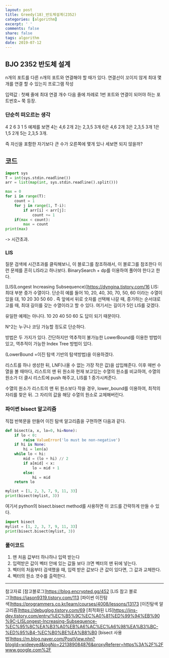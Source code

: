 ```yaml
---
layout: post
title: Greedy(18)_반도체설계(2352)
categories: [algorithm]
excerpt: ' '
comments: false
share: false
tags: algorithm
date: 2019-07-12
---
```


## BJO 2352 반도체 설계

n개의 포트를 다른 n개의 포트와 연결해야 할 때가 있다.
연결선이 꼬이지 않게 최대 몇개를 연결 할 수 있는지 프로그램 작성

입력값 : 첫째 줄에 최대 연결 개수
다음 줄에 차례로 1번 포트와 연결이 되어야 하는 포트번호~ 쭉 등장.

### 단순히 떠오르는 생각

4 2 6 3 1 5 예제를 보면
4는 4,6 2개
2는 2,3,5 3개
6은 4,6 2개
3은 2,3,5 3개
1은 1,5 2개
5는 2,3,5 3개.

즉 자신을 포함한 자기보다 큰 수가 오른쪽에 몇개 있나 세보면 되지 않을까?

## 코드

```python
import sys
T = int(sys.stdin.readline())
arr = list(map(int, sys.stdin.readline().split()))

max = 0
for i in range(T):
    count = 1
    for j in range(1, T-i):
        if arr[i] < arr[j]:
            count += 1
    if(max < count):
        max = count
print(max)

```

-> 시간초과.

### LIS

질문 검색에 시간초과를 클릭해보니, 이 블로그를 참조하래서, 이 블로그를 참조한다
이런 문제를 흔히 LIS라고 하나보다.
BinarySearch + dp를 이용하여 풀어야 한다고 한다.

[LIS(Longest Increasing Subsequence)]<https://dyngina.tistory.com/16>
LIS: 최대 부분 증가 수열이다.
단순히 예를 들어
10, 20, 40, 30, 70, 50, 60 이라는 수열이 있을 대,
10 20 30 50 60 .
즉 앞에서 뒤로 숫자를 선택해 나갈 때, 증가하는 순서대로 고를 때, 최대 길이를 갖는 수열이라고 할 수 있다.
여기서는 길이가 5인 LIS를 갖겠다.

유일한 예제는 아니다. 10 20 40 50 60 도 답이 되기 때문이다.

N^2는 누구나 코딩 가능할 정도로 단순하다.

방법은 두 가지가 있다.
간단하지만 역추적이 불가능한 LowerBound를 이용한 방법이 있고,
역추적이 가능한 Index Tree 방법이 있다.

(LowerBound =이진 탐색 기반의 탐색방법)을 이용하겠다.

리스트를 하나 생성한 뒤, LNF(나올 수 없는 가장 작은 값)을 삽입해준다.
이후 매번 수열을 볼 때마다, 리스트의 맨 뒤 원소와 현재 보고있는 수열의 원소를 비교하여,
수열의 원소가 더 클시 리스트에 push 해주고, LIS를 1 증가시켜준다.

수열의 원소가 리스트의 맨 뒤 원소보다 작을 경우, lower_bound를 이용하여, 최적의 자리를 찾은 뒤. 그 자리의 값을
해당 수열의 원소로 교체해버린다.

### 파이썬 bisect 알고리즘

직접 반복문을 만들어 이진 탐색 알고리즘을 구현하면 다음과 같다.

```python
def bisect(a, x, lo=0, hi=None):
    if lo < 0:
        raise ValueError('lo must be non-negative')
    if hi is None:
        hi = len(a)
    while lo < hi:
        mid = (lo + hi) // 2
        if a[mid] < x:
            lo = mid + 1
        else:
            hi = mid
    return lo

mylist = [1, 2, 3, 7, 9, 11, 33]
print(bisect(mylist, 3))

```

여기서 python의 bisect.bisect method를 사용하면 이 코드를 간략하게 만들 수 있다.

```python
import bisect
mylist = [1, 2, 3, 7, 9, 11, 33]
print(bisect.bisect(mylist, 3))

```

### 풀이코드

1. 맨 처음 값부터 하나하나 입력 받는다
2. 입력받은 값이 벡터 안에 있는 값들 보다 크면 벡터의 맨 뒤에 넣는다.
3. 벡터의 처음부터 검색했을 때, 입력 받은 값보다 큰 값이 있다면, 그 값과 교체한다.
4. 벡터의 원소 갯수를 출력한다.

---

참고자료
[참고블로그]<https://blog.encrypted.gg/452>
[LIS 참고 블로그]<https://jason9319.tistory.com/113>
[파이썬 이진탐색]<https://programmers.co.kr/learn/courses/4008/lessons/13173>
[이진탐색 알고리즘]<https://debuglog.tistory.com/69>
[최적화된 LIS]<https://jins-dev.tistory.com/entry/%EC%B5%9C%EC%A0%81%ED%99%94%EB%90%9C-LISLongest-Increasing-Subsequence-%EC%95%8C%EA%B3%A0%EB%A6%AC%EC%A6%98%EA%B3%BC-%ED%95%B4-%EC%B0%BE%EA%B8%B0>
[bisect 사용법]<https://m.blog.naver.com/PostView.nhn?blogId=wideeyed&logNo=221389084876&proxyReferer=https%3A%2F%2Fwww.google.com%2F>
